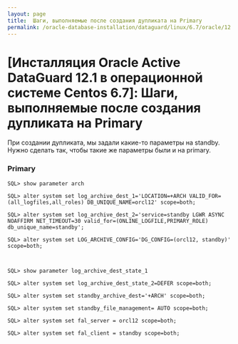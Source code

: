 ```yaml
---
layout: page
title:  Шаги, выполняемые после создания дупликата на Primary
permalink: /oracle-database-installation/dataguard/linux/6.7/oracle/12.1/post-duplicate-steps-on-primary/
---
```


# [Инсталляция Oracle Active DataGuard 12.1 в операционной системе Centos 6.7]: Шаги, выполняемые после создания дупликата на Primary


При создании дупликата, мы задали какие-то параметры на standby. Нужно сделать так, чтобы такие же параметры были и на primary.


### Primary

	SQL> show parameter arch

	SQL> alter system set log_archive_dest_1='LOCATION=+ARCH VALID_FOR=(all_logfiles,all_roles) DB_UNIQUE_NAME=orcl12' scope=both;

	SQL> alter system set log_archive_dest_2='service=standby LGWR ASYNC NOAFFIRM NET_TIMEOUT=30 valid_for=(ONLINE_LOGFILE,PRIMARY_ROLE) db_unique_name=standby';

	SQL> alter system set LOG_ARCHIVE_CONFIG='DG_CONFIG=(orcl12, standby)' scope=both;



	SQL> show parameter log_archive_dest_state_1

	SQL> alter system set log_archive_dest_state_2=DEFER scope=both;

	SQL> alter system set standby_archive_dest='+ARCH' scope=both;

	SQL> alter system set standby_file_management= AUTO scope=both;

	SQL> alter system set fal_server = orcl12 scope=both;

	SQL> alter system set fal_client = standby scope=both;
